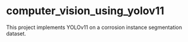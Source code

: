# computer_vision_using_yolov11
This project implements YOLOv11 on a corrosion instance segmentation dataset.
